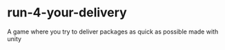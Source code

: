 # run-4-your-delivery
A game where you try to deliver packages as quick as possible made with unity
